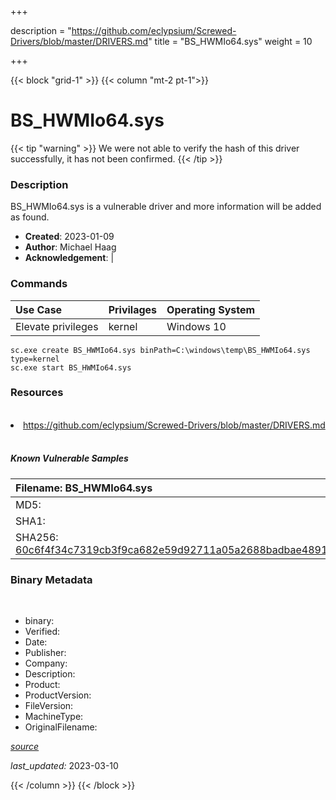 +++

description = "https://github.com/eclypsium/Screwed-Drivers/blob/master/DRIVERS.md"
title = "BS_HWMIo64.sys"
weight = 10

+++


{{< block "grid-1" >}}
{{< column "mt-2 pt-1">}}




# BS_HWMIo64.sys 


{{< tip "warning" >}}
We were not able to verify the hash of this driver successfully, it has not been confirmed.
{{< /tip >}}




### Description


BS_HWMIo64.sys is a vulnerable driver and more information will be added as found.


- **Created**: 2023-01-09
- **Author**: Michael Haag
- **Acknowledgement**:  | [](https://twitter.com/)

### Commands

| Use Case | Privilages | Operating System | 
|:---- | ---- | ---- |
| Elevate privileges | kernel | Windows 10 |

```
sc.exe create BS_HWMIo64.sys binPath=C:\windows\temp\BS_HWMIo64.sys type=kernel
sc.exe start BS_HWMIo64.sys
```

### Resources
<br>


<li><a href=" https://github.com/eclypsium/Screwed-Drivers/blob/master/DRIVERS.md"> https://github.com/eclypsium/Screwed-Drivers/blob/master/DRIVERS.md</a></li>


<br>


##### Known Vulnerable Samples

| Filename: BS_HWMIo64.sys |
|:---- |
|MD5: <a href="https://www.virustotal.com/gui/file/{&#39;Filename&#39;: &#39;BS_HWMIo64.sys&#39;, &#39;MD5&#39;: &#39;&#39;, &#39;SHA1&#39;: &#39;&#39;, &#39;SHA256&#39;: &#39;60c6f4f34c7319cb3f9ca682e59d92711a05a2688badbae4891b1303cd384813&#39;}"></a>|
|SHA1: <a href="https://www.virustotal.com/gui/file/{&#39;Filename&#39;: &#39;BS_HWMIo64.sys&#39;, &#39;MD5&#39;: &#39;&#39;, &#39;SHA1&#39;: &#39;&#39;, &#39;SHA256&#39;: &#39;60c6f4f34c7319cb3f9ca682e59d92711a05a2688badbae4891b1303cd384813&#39;}"></a>|
|SHA256: <a href="https://www.virustotal.com/gui/file/{&#39;Filename&#39;: &#39;BS_HWMIo64.sys&#39;, &#39;MD5&#39;: &#39;&#39;, &#39;SHA1&#39;: &#39;&#39;, &#39;SHA256&#39;: &#39;60c6f4f34c7319cb3f9ca682e59d92711a05a2688badbae4891b1303cd384813&#39;}">60c6f4f34c7319cb3f9ca682e59d92711a05a2688badbae4891b1303cd384813</a>|




### Binary Metadata
<br>

- binary: 
- Verified: 
- Date: 
- Publisher: 
- Company: 
- Description: 
- Product: 
- ProductVersion: 
- FileVersion: 
- MachineType: 
- OriginalFilename: 

[*source*](https://github.com/magicsword-io/LOLDrivers/tree/main/yaml/bs_hwmio64.sys.yml)

*last_updated:* 2023-03-10


{{< /column >}}
{{< /block >}}
